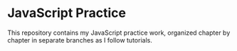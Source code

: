 # JavaScript Practice

This repository contains my JavaScript practice work, organized chapter by chapter in separate branches as I follow tutorials.